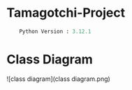 # Tamagotchi-Project
``` python
    Python Version : 3.12.1
```

# Class Diagram
![class diagram](class diagram.png)